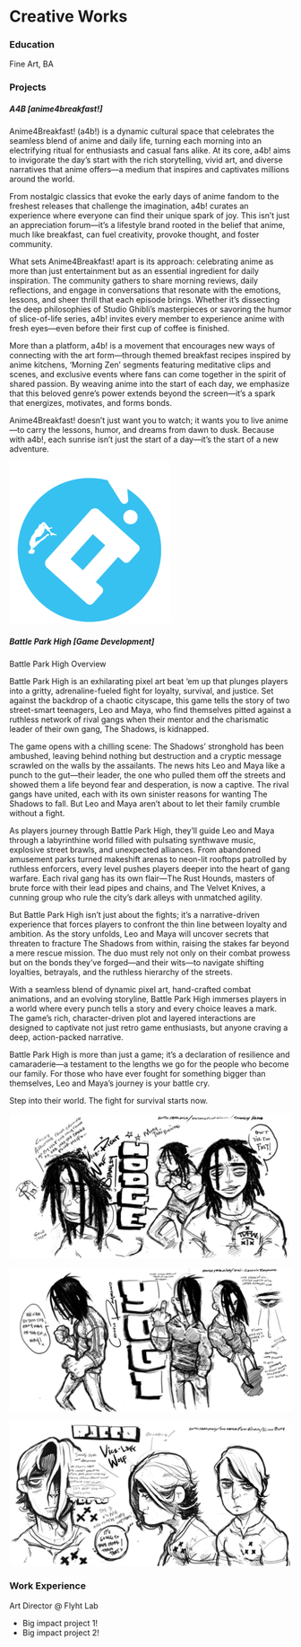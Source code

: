 # Creative Works
### Education
Fine Art, BA

### Projects
 
##### A4B [anime4breakfast!]
                             
Anime4Breakfast! (a4b!) is a dynamic cultural space that celebrates the seamless blend of anime and daily life, turning each morning into an electrifying ritual for enthusiasts and casual fans alike. At its core, a4b! aims to invigorate the day’s start with the rich storytelling, vivid art, and diverse narratives that anime offers—a medium that inspires and captivates millions around the world.

From nostalgic classics that evoke the early days of anime fandom to the freshest releases that challenge the imagination, a4b! curates an experience where everyone can find their unique spark of joy. This isn’t just an appreciation forum—it’s a lifestyle brand rooted in the belief that anime, much like breakfast, can fuel creativity, provoke thought, and foster community.

What sets Anime4Breakfast! apart is its approach: celebrating anime as more than just entertainment but as an essential ingredient for daily inspiration. The community gathers to share morning reviews, daily reflections, and engage in conversations that resonate with the emotions, lessons, and sheer thrill that each episode brings. Whether it’s dissecting the deep philosophies of Studio Ghibli’s masterpieces or savoring the humor of slice-of-life series, a4b! invites every member to experience anime with fresh eyes—even before their first cup of coffee is finished.

More than a platform, a4b! is a movement that encourages new ways of connecting with the art form—through themed breakfast recipes inspired by anime kitchens, ‘Morning Zen’ segments featuring meditative clips and scenes, and exclusive events where fans can come together in the spirit of shared passion. By weaving anime into the start of each day, we emphasize that this beloved genre’s power extends beyond the screen—it’s a spark that energizes, motivates, and forms bonds.

Anime4Breakfast! doesn’t just want you to watch; it wants you to live anime—to carry the lessons, humor, and dreams from dawn to dusk. Because with a4b!, each sunrise isn’t just the start of a day—it’s the start of a new adventure.

![a4b logo2](/assets/images/a4b-logo2.png)

##### Battle Park High [Game Development] 

Battle Park High Overview

Battle Park High is an exhilarating pixel art beat ‘em up that plunges players into a gritty, adrenaline-fueled fight for loyalty, survival, and justice. Set against the backdrop of a chaotic cityscape, this game tells the story of two street-smart teenagers, Leo and Maya, who find themselves pitted against a ruthless network of rival gangs when their mentor and the charismatic leader of their own gang, The Shadows, is kidnapped.

The game opens with a chilling scene: The Shadows’ stronghold has been ambushed, leaving behind nothing but destruction and a cryptic message scrawled on the walls by the assailants. The news hits Leo and Maya like a punch to the gut—their leader, the one who pulled them off the streets and showed them a life beyond fear and desperation, is now a captive. The rival gangs have united, each with its own sinister reasons for wanting The Shadows to fall. But Leo and Maya aren’t about to let their family crumble without a fight.

As players journey through Battle Park High, they’ll guide Leo and Maya through a labyrinthine world filled with pulsating synthwave music, explosive street brawls, and unexpected alliances. From abandoned amusement parks turned makeshift arenas to neon-lit rooftops patrolled by ruthless enforcers, every level pushes players deeper into the heart of gang warfare. Each rival gang has its own flair—The Rust Hounds, masters of brute force with their lead pipes and chains, and The Velvet Knives, a cunning group who rule the city’s dark alleys with unmatched agility.

But Battle Park High isn’t just about the fights; it’s a narrative-driven experience that forces players to confront the thin line between loyalty and ambition. As the story unfolds, Leo and Maya will uncover secrets that threaten to fracture The Shadows from within, raising the stakes far beyond a mere rescue mission. The duo must rely not only on their combat prowess but on the bonds they’ve forged—and their wits—to navigate shifting loyalties, betrayals, and the ruthless hierarchy of the streets.

With a seamless blend of dynamic pixel art, hand-crafted combat animations, and an evolving storyline, Battle Park High immerses players in a world where every punch tells a story and every choice leaves a mark. The game’s rich, character-driven plot and layered interactions are designed to captivate not just retro game enthusiasts, but anyone craving a deep, action-packed narrative.

Battle Park High is more than just a game; it’s a declaration of resilience and camaraderie—a testament to the lengths we go for the people who become our family. For those who have ever fought for something bigger than themselves, Leo and Maya’s journey is your battle cry.

Step into their world. The fight for survival starts now.

![Hodge CC](/assets/images/Hodge-CC.jpg)

![Yogi CC](/assets/images/Yogi-CC.jpg)

![Rocco CC](/assets/images/Rocco-CC.jpg)




### Work Experience
Art Director @ Flyht Lab
- Big impact project 1!
- Big impact project 2!

